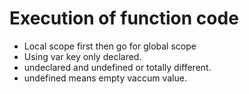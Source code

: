 # Execution of function code

- Local scope first then go for global scope
- Using var key only declared.
- undeclared and undefined or totally different.
- undefined means empty vaccum value.